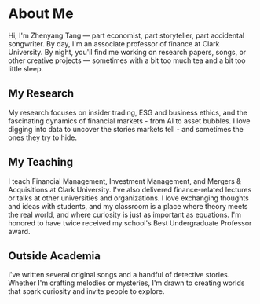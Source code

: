 # About Me
Hi, I'm Zhenyang Tang — part economist, part storyteller, part accidental songwriter. By day, I'm an associate professor of finance at Clark University. By night, you'll find me working on research papers, songs, or other creative projects — sometimes with a bit too much tea and a bit too little sleep. 

## My Research
My research focuses on insider trading, ESG and business ethics, and the fascinating dynamics of financial markets - from AI to asset bubbles. I love digging into data to uncover the stories markets tell - and sometimes the ones they try to hide. 

## My Teaching
I teach Financial Management, Investment Management, and Mergers & Acquisitions at Clark University. I've also delivered finance-related lectures or talks at other universities and organizations. I love exchanging thoughts and ideas with students, and my classroom is a place where theory meets the real world, and where curiosity is just as important as equations. I'm honored to have twice received my school's Best Undergraduate Professor award. 

## Outside Academia
I've written several original songs and a handful of detective stories. Whether I'm crafting melodies or mysteries, I'm drawn to creating worlds that spark curiosity and invite people to explore. 


